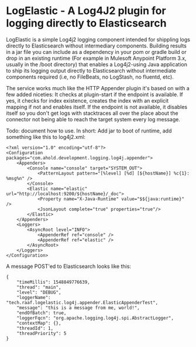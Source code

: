 
# LogElastic - A Log4J2 plugin for logging directly to Elasticsearch

LogElastic is a simple Log4j2 logging component intended for shippling logs directly to Elasticsearch without intermediary components. Building results in a jar file you can include as a dependency in your pom or gradle build or drop in an existing runtime (For example in Mulesoft Anypoint Platform 3.x, usually in the /boot directory) that enables a Log4j2-using Java application to ship its logging output directly to Elasticsearch without intermediate components required (i.e, no FileBeats, no LogStash, no fluentd, etc).

The service works much like the HTTP Appender plugin it's based on with a few added niceties: It checks at plugin-start if the endpoint is available. If yes, it checks for index existence, creates the index with an explicit mapping if not and enables itself. If the endpoint is not available, it disables itself so you don't get logs with stacktraces all over the place about the connector not being able to reach the target system every log message.

Todo: document how to use. In short: Add jar to boot of runtime, add something like this to log4j2.xml:

```
<?xml version="1.0" encoding="utf-8"?>
<Configuration packages="com.ahold.development.logging.log4j.appender">
    <Appenders>
        <Console name="console" target="SYSTEM_OUT">
            <PatternLayout pattern="[%level] [%d] [${hostName}] %c{1}: %msg%n" />
        </Console>
        <Elastic name="elastic" url="http://localhost:9200/${hostName}/_doc">
            <Property name="X-Java-Runtime" value="$${java:runtime}" />
            <JsonLayout complete="true" properties="true"/>
        </Elastic>
    </Appenders>
    <Loggers>
        <AsyncRoot level="INFO">
            <AppenderRef ref="console" />
            <AppenderRef ref="elastic" />
        </AsyncRoot>
    </Loggers>
</Configuration>
```

A message POST'ed to Elasticsearch looks like this:

```
{
    "timeMillis": 1548849776639,
    "thread": "main",
    "level": "DEBUG",
    "loggerName": "tech.raaf.logelastic.log4j.appender.ElasticAppenderTest",
    "message": "this is a message from me, world!",
    "endOfBatch": true,
    "loggerFqcn": "org.apache.logging.log4j.spi.AbstractLogger",
    "contextMap": {},
    "threadId": 1,
    "threadPriority": 5
}
```
